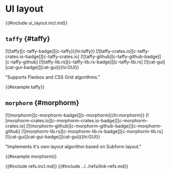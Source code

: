 # UI layout

{{#include ui_layout.incl.md}}

## `taffy` {#taffy}

[![taffy][c-taffy-badge]][c-taffy]{{hi:taffy}}
[![taffy-crates.io][c-taffy-crates.io-badge]][c-taffy-crates.io]
[![taffy-github][c-taffy-github-badge]][c-taffy-github]
[![taffy-lib.rs][c-taffy-lib.rs-badge]][c-taffy-lib.rs]
[![cat-gui][cat-gui-badge]][cat-gui]{{hi:GUI}}

"Supports Flexbox and CSS Grid algorithms."

{{#example taffy}}

## `morphorm` {#morphorm}

[![morphorm][c-morphorm-badge]][c-morphorm]{{hi:morphorm}}
[![morphorm-crates.io][c-morphorm-crates.io-badge]][c-morphorm-crates.io]
[![morphorm-github][c-morphorm-github-badge]][c-morphorm-github]
[![morphorm-lib.rs][c-morphorm-lib.rs-badge]][c-morphorm-lib.rs]
[![cat-gui][cat-gui-badge]][cat-gui]{{hi:GUI}}

"Implements it's own layout algorithm based on Subform layout."

{{#example morphorm}}

{{#include refs.incl.md}}
{{#include ../../refs/link-refs.md}}

<div class="hidden">
</div>

